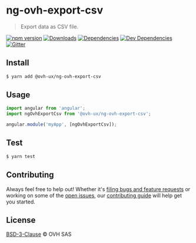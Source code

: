 # ng-ovh-export-csv

> Export data as CSV file.

[![npm version](https://badgen.net/npm/v/@ovh-ux/ng-ovh-export-csv)](https://www.npmjs.com/package/@ovh-ux/ng-ovh-export-csv) [![Downloads](https://badgen.net/npm/dt/@ovh-ux/ng-ovh-export-csv)](https://npmjs.com/package/@ovh-ux/ng-ovh-export-csv) [![Dependencies](https://badgen.net/david/dep/ovh/manager/packages/components/ng-ovh-export-csv)](https://npmjs.com/package/@ovh-ux/ng-ovh-export-csv?activeTab=dependencies) [![Dev Dependencies](https://badgen.net/david/dev/ovh/manager/packages/components/ng-ovh-export-csv)](https://npmjs.com/package/@ovh-ux/ng-ovh-export-csv?activeTab=dependencies) [![Gitter](https://badgen.net/badge/gitter/ovh-ux/blue?icon=gitter)](https://gitter.im/ovh/ux)

## Install

```sh
$ yarn add @ovh-ux/ng-ovh-export-csv
```

## Usage

```js
import angular from 'angular';
import ngOvhExportCsv from '@ovh-ux/ng-ovh-export-csv';

angular.module('myApp', [ngOvhExportCsv]);
```

## Test

```sh
$ yarn test
```

## Contributing

Always feel free to help out! Whether it's [filing bugs and feature requests](https://github.com/ovh/manager/issues/new) or working on some of the [open issues](https://github.com/ovh/manager/issues), our [contributing guide](https://github.com/ovh/manager/blob/master/CONTRIBUTING.md) will help get you started.

## License

[BSD-3-Clause](LICENSE) © OVH SAS
